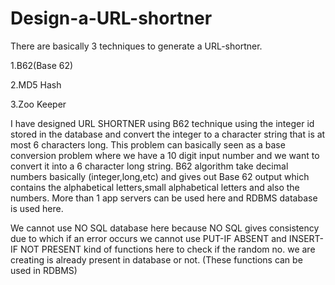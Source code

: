 # Design-a-URL-shortner

There are basically 3 techniques to generate a URL-shortner.

1.B62(Base 62)

2.MD5 Hash

3.Zoo Keeper

I have designed URL SHORTNER using B62 technique using the integer id stored in the database and convert the integer to a character string that is at most 6 characters long. This problem can basically seen as a base conversion problem where we have a 10 digit input number and we want to convert it into a 6 character long string.
B62 algorithm take decimal numbers basically (integer,long,etc) and gives out Base 62 output which contains the alphabetical letters,small alphabetical letters and also the numbers. More than 1 app servers can be used here and RDBMS database is used here.

We cannot use NO SQL database here because NO SQL gives consistency due to which if an error occurs we cannot use PUT-IF ABSENT and INSERT-IF NOT PRESENT kind of functions here to check if the random no. we are creating is already present in database or not. (These functions can be used in RDBMS) 
